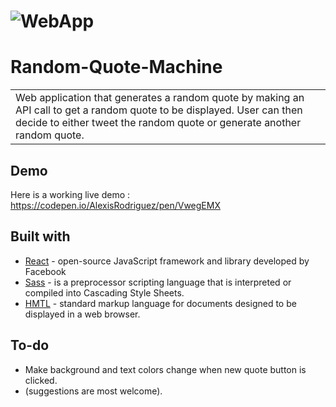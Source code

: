 # ![WebApp](https://github.com/Alexisrsz/Random-Quote-Machine/blob/main/images/Full%201080.png)
# Random-Quote-Machine
<table>
<tr>
<td>
  Web application that generates a random quote by making an API call to get a random quote to be displayed. User can then decide to either tweet the random quote or generate another random quote.
</td>
</tr>
</table>


## Demo
Here is a working live demo :  https://codepen.io/AlexisRodriguez/pen/VwegEMX

## Built with 

- [React](https://reactjs.org/) - open-source JavaScript framework and library developed by Facebook
- [Sass](https://sass-lang.com/) - is a preprocessor scripting language that is interpreted or compiled into Cascading Style Sheets.
- [HMTL](https://www.w3schools.com/html/) - standard markup language for documents designed to be displayed in a web browser.


## To-do
- Make background and text colors change when new quote button is clicked.
- (suggestions are most welcome).
